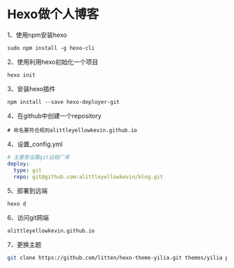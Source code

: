 # Hexo做个人博客

1、使用npm安装hexo

```
sudo npm install -g hexo-cli
```

2、使用利用hexo初始化一个项目

```
hexo init
```

3、安装hexo插件

```
npm install --save hexo-deployer-git
```

4、在github中创建一个repository

```apl
# 命名要符合规则alittleyellowkevin.github.io
```



4、设置_config.yml

```yaml
# 主要是设置git远程厂库
deploy:
  type: git
  repo: git@github.com:alittleyellowkevin/blog.git
```

5、部署到远端

```
hexo d
```

6、访问git网端

```
alittleyellowkevin.github.io
```

7、更换主题

```bash
git clone https://github.com/litten/hexo-theme-yilia.git themes/yilia path/to/themes/yilia
```

